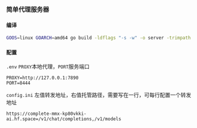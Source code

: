 ### 简单代理服务器

#### 编译
```bash
GOOS=linux GOARCH=amd64 go build -ldflags "-s -w" -o server -trimpath
```

#### 配置
`.env` `PROXY`本地代理，`PORT`服务端口
```
PROXY=http://127.0.0.1:7890
PORT=8444
```
`config.ini` 左值转发地址，右值托管路径，需要写在一行，可每行配置一个转发地址
```
https://complete-mmx-kp80vkki-ai.hf.space=/v1/chat/completions,/v1/models
```